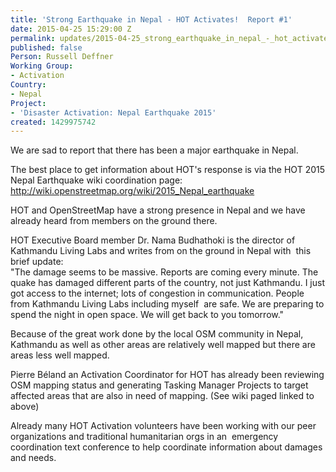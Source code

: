 ```yaml
---
title: 'Strong Earthquake in Nepal - HOT Activates!  Report #1'
date: 2015-04-25 15:29:00 Z
permalink: updates/2015-04-25_strong_earthquake_in_nepal_-_hot_activates!__report_1
published: false
Person: Russell Deffner
Working Group:
- Activation
Country:
- Nepal
Project:
- 'Disaster Activation: Nepal Earthquake 2015'
created: 1429975742
---
```


<p class="MsoPlainText">We are sad to report that there has been a major earthquake in Nepal.</p><p class="MsoPlainText">The best place to get information about HOT's response is via the HOT 2015 Nepal Earthquake wiki coordination page: <a href="http://wiki.openstreetmap.org/wiki/2015_Nepal_earthquake">http://wiki.openstreetmap.org/wiki/2015_Nepal_earthquake</a></p><p class="MsoPlainText">HOT and OpenStreetMap have a strong presence in Nepal and we have already heard from members on the ground there.</p><p class="MsoPlainText">HOT Executive Board member Dr. Nama Budhathoki is the director of Kathmandu Living Labs and writes from on the ground in Nepal with&nbsp; this brief update:<br>"The damage seems to be massive. Reports are coming every minute. The quake has damaged different parts of the country, not just Kathmandu. I just got access to the internet; lots of congestion in communication. People from Kathmandu Living Labs including myself&nbsp; are safe. We are preparing to spend the night in open space. We will get back to you tomorrow."</p><p class="MsoPlainText">Because of the great work done by the local OSM community in Nepal, Kathmandu as well as other areas are relatively well mapped but there are areas less well mapped.</p><p class="MsoPlainText">Pierre Béland an Activation Coordinator for HOT has already been reviewing OSM mapping status and generating Tasking Manager Projects to target affected areas that are also in need of mapping. (See wiki paged linked to above)</p><p class="MsoPlainText">Already many HOT Activation volunteers have been working with our peer organizations and traditional humanitarian orgs in an&nbsp; emergency coordination text conference to help coordinate information about damages and needs.</p><p>&nbsp;</p>
